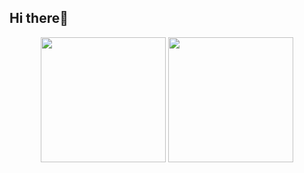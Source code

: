 ## Hi there👋

<p align="center">
    <img src='https://github-readme-stats.vercel.app/api?username=nanoosushi&theme=vue-dark&rank_icon=github' height=200/>
    <img src='https://github-readme-stats.vercel.app/api/top-langs/?username=nanoosushi&theme=vue-dark&layout=donut' height=200/>
</p>

<!--
**nanoosushi/nanoosushi** is a ✨ _special_ ✨ repository because its `README.md` (this file) appears on your GitHub profile.

Here are some ideas to get you started:

- 🔭 I’m currently working on ...
- 🌱 I’m currently learning ...
- 👯 I’m looking to collaborate on ...
- 🤔 I’m looking for help with ...
- 💬 Ask me about ...
- 📫 How to reach me: ...
- 😄 Pronouns: ...
- ⚡ Fun fact: ...
-->
